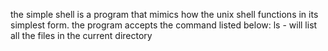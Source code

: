 the simple shell is a program that mimics how the unix shell functions in its simplest form. the program accepts the command listed below:
ls - will list all the files in the current directory